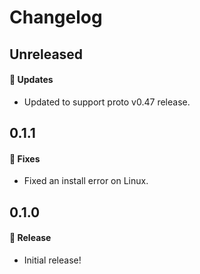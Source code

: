 # Changelog

## Unreleased

#### 🚀 Updates

- Updated to support proto v0.47 release.

## 0.1.1

#### 🐞 Fixes

- Fixed an install error on Linux.

## 0.1.0

#### 🎉 Release

- Initial release!
